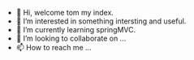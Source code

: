 - 👋 Hi, welcome tom my index.
- 👀 I’m interested in something intersting and useful.
- 🌱 I’m currently learning springMVC.
- 💞️ I’m looking to collaborate on ...
- 📫 How to reach me ...

<!---
BinYang1998/BinYang1998 is a ✨ special ✨ repository because its `README.md` (this file) appears on your GitHub profile.
You can click the Preview link to take a look at your changes.
--->
